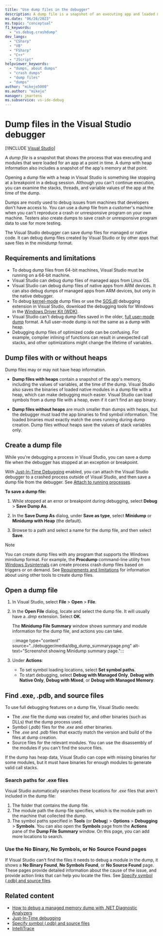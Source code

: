 ```yaml
---
title: "Use dump files in the debugger"
description: A dump file is a snapshot of an executing app and loaded modules. Consider creating a dump file for situations where you don't have debug access to the app.
ms.date: "06/26/2023"
ms.topic: "conceptual"
f1_keywords:
  - "vs.debug.crashdump"
dev_langs:
  - "CSharp"
  - "VB"
  - "FSharp"
  - "C++"
  - "JScript"
helpviewer_keywords:
  - "dumps, about dumps"
  - "crash dumps"
  - "dump files"
  - "dumps"
author: "mikejo5000"
ms.author: "mikejo"
manager: jmartens
ms.subservice: vs-ide-debug
---
```

# Dump files in the Visual Studio debugger

 [!INCLUDE [Visual Studio](~/includes/applies-to-version/vs-windows-only.md)]

<a name="BKMK_What_is_a_dump_file_"></a>
A *dump file* is a snapshot that shows the process that was executing and modules that were loaded for an app at a point in time. A dump with heap information also includes a snapshot of the app's memory at that point.

Opening a dump file with a heap in Visual Studio is something like stopping at a breakpoint in a debug session. Although you can't continue execution, you can examine the stacks, threads, and variable values of the app at the time of the dump.

Dumps are mostly used to debug issues from machines that developers don't have access to. You can use a dump file from a customer's machine when you can't reproduce a crash or unresponsive program on your own machine. Testers also create dumps to save crash or unresponsive program data to use for more testing.

The Visual Studio debugger can save dump files for managed or native code. It can debug dump files created by Visual Studio or by other apps that save files in the *minidump* format.

## <a name="BKMK_Requirements_and_limitations"></a> Requirements and limitations

- To debug dump files from 64-bit machines, Visual Studio must be running on a 64-bit machine.
- Visual Studio can debug dump files of managed apps from Linux OS.
- Visual Studio can debug dump files of native apps from ARM devices. It can also debug dumps of managed apps from ARM devices, but only in the native debugger.
- To debug [kernel-mode](/windows-hardware/drivers/debugger/kernel-mode-dump-files) dump files or use the [SOS.dll](/dotnet/framework/tools/sos-dll-sos-debugging-extension) debugging extension in Visual Studio, download the debugging tools for Windows in the [Windows Driver Kit (WDK)](/windows-hardware/drivers/download-the-wdk).
- Visual Studio can't debug dump files saved in the older, [full user-mode dump](/windows/desktop/wer/collecting-user-mode-dumps) format. A full user-mode dump is not the same as a dump with heap.
- Debugging dump files of optimized code can be confusing. For example, compiler inlining of functions can result in unexpected call stacks, and other optimizations might change the lifetime of variables.

## <a name="BKMK_Dump_files__with_or_without_heaps"></a> Dump files with or without heaps

Dump files may or may not have heap information.

- **Dump files with heaps** contain a snapshot of the app's memory, including the values of variables, at the time of the dump. Visual Studio also saves the binaries of loaded native modules in a dump file with a heap, which can make debugging much easier. Visual Studio can load symbols from a dump file with a heap, even if it can't find an app binary.

- **Dump files without heaps** are much smaller than dumps with heaps, but the debugger must load the app binaries to find symbol information. The loaded binaries must exactly match the ones running during dump creation. Dump files without heaps save the values of stack variables only.

## <a name="BKMK_Create_a_dump_file"></a> Create a dump file

While you're debugging a process in Visual Studio, you can save a dump file when the debugger has stopped at an exception or breakpoint.

With [Just-In-Time Debugging](../debugger/just-in-time-debugging-in-visual-studio.md) enabled, you can attach the Visual Studio debugger to a crashed process outside of Visual Studio, and then save a dump file from the debugger. See [Attach to running processes](../debugger/attach-to-running-processes-with-the-visual-studio-debugger.md).

**To save a dump file:**

1. While stopped at an error or breakpoint during debugging, select **Debug** > **Save Dump As**.

1. In the **Save Dump As** dialog, under **Save as type**, select **Minidump** or **Minidump with Heap** (the default).

1. Browse to a path and select a name for the dump file, and then select **Save**.

>[!NOTE]
>You can create dump files with any program that supports the Windows minidump format. For example, the **Procdump** command-line utility from [Windows Sysinternals](/sysinternals/) can create process crash dump files based on triggers or on demand. See [Requirements and limitations](../debugger/using-dump-files.md#BKMK_Requirements_and_limitations) for information about using other tools to create dump files.

## <a name="BKMK_Open_a_dump_file"></a> Open a dump file

1. In Visual Studio, select **File** > **Open** > **File**.

1. In the **Open File** dialog, locate and select the dump file. It will usually have a *.dmp* extension. Select **OK**.

   The **Minidump File Summary** window shows summary and module information for the dump file, and actions you can take.

   :::image type="content" source="../debugger/media/dbg_dump_summarypage.png" alt-text="Screenshot showing Minidump summary page.":::

1. Under **Actions**:
   - To set symbol loading locations, select **Set symbol paths**.
   - To start debugging, select **Debug with Managed Only**, **Debug with Native Only**, **Debug with Mixed**, or **Debug with Managed Memory**.

## <a name="BKMK_Find_binaries__symbol___pdb__files__and_source_files"></a> Find .exe, .pdb, and source files

To use full debugging features on a dump file, Visual Studio needs:

- The *.exe* file the dump was created for, and other binaries (such as DLLs) that the dump process used.
- Symbol (*.pdb*) files for the *.exe* and other binaries.
- The *.exe* and *.pdb* files that exactly match the version and build of the files at dump creation.
- Source files for the relevant modules. You can use the disassembly of the modules if you can't find the source files.

If the dump has heap data, Visual Studio can cope with missing binaries for some modules, but it must have binaries for enough modules to generate valid call stacks.

### Search paths for .exe files

Visual Studio automatically searches these locations for *.exe* files that aren't included in the dump file:

1. The folder that contains the dump file.
2. The module path the dump file specifies, which is the module path on the machine that collected the dump.
3. The symbol paths specified in **Tools** (or **Debug**) > **Options** > **Debugging** > **Symbols**. You can also open the **Symbols** page from the **Actions** pane of the **Dump File Summary** window. On this page, you can add more locations to search.

### Use the No Binary, No Symbols, or No Source Found pages

If Visual Studio can't find the files it needs to debug a module in the dump, it shows a **No Binary Found**, **No Symbols Found**, or **No Source Found** page. These pages provide detailed information about the cause of the issue, and provide action links that can help you locate the files. See [Specify symbol (.pdb) and source files](../debugger/specify-symbol-dot-pdb-and-source-files-in-the-visual-studio-debugger.md).

## Related content

- [How to debug a managed memory dump with .NET Diagnostic Analyzers](../debugger/how-to-debug-managed-memory-dump.md)
- [Just-In-Time debugging](../debugger/just-in-time-debugging-in-visual-studio.md)
- [Specify symbol (.pdb) and source files](../debugger/specify-symbol-dot-pdb-and-source-files-in-the-visual-studio-debugger.md)
- [IntelliTrace](../debugger/intellitrace.md)
